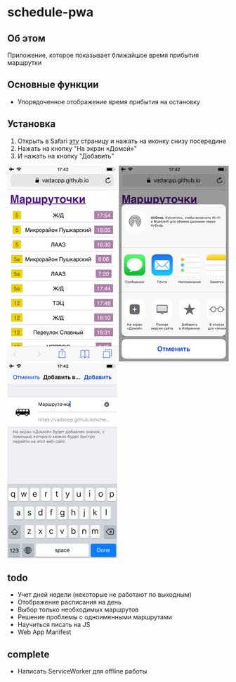 # schedule-pwa 

## Об этом

Приложение, которое показывает ближайшое время прибытия маршрутки

## Основные функции

 + Упорядоченное отображение время прибытия на остановку

## Установка

1. Открыть в Safari [эту](https://vadacpp.github.io/schedule-pwa) страницу и нажать на иконку снизу посередине
2. Нажать на кнопку "На экран «Домой»"
3. И нажать на кнопку "Добавить"

![Открыть в Safari страницу и нажать на иконку снизу посередине](img/1.png)
![Нажать на кнопку "На экран «Домой»"](img/2.png)
![И нажать на кнопку "Добавить"](img/3.png)

## todo 
 - Учет дней недели (некоторые не работают по выходным)
 - Отображение расписания на день
 - Выбор только необходимых маршрутов
 - Решение проблемы с одноименными маршрутами
 - Научиться писать на JS
 - Web App Manifest

## complete
 - Написать ServiceWorker для offline работы